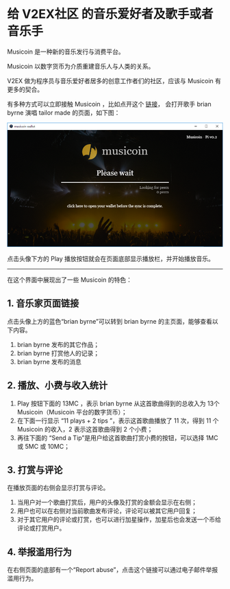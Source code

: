 # 给 V2EX社区 的音乐爱好者及歌手或者音乐手

Musicoin 是一种新的音乐发行与消费平台。

Musicoin 以数字货币为介质重建音乐人与人类的关系。

V2EX 做为程序员与音乐爱好者居多的创意工作者们的社区，应该与 Musicoin 有更多的契合。

有多种方式可以立即接触 Musicoin ，比如点开这个 [链接](https://musicoin.org/nav/track/0xcf60eca8427105342723556f3cbd42c639b18c72)， 会打开歌手 brian byrne 演唱 tailor made 的页面，如下图：

![](img/jm1.PNG)

点击头像下方的 Play 播放按钮就会在页面底部显示播放栏，并开始播放音乐。

---

在这个界面中展现出了一些 Musicoin 的特色：

## 1. 音乐家页面链接

点击头像上方的蓝色“brian byrne”可以转到 brian byrne 的主页面，能够查看以下内容。

1. brian byrne 发布的其它作品；
2. brian byrne 打赏他人的记录；
3. brian byrne 发布的消息

## 2. 播放、小费与收入统计

1. Play 按钮下面的 13MC ，表示 brian byrne 从这首歌曲得到的总收入为 13个 Musicoin（Musicoin 平台的数字货币）；
2. 在下面一行显示 “11 plays + 2 tips ”，表示这首歌曲播放了 11 次，得到 11 个 Musicoin 的收入，2 表示这首歌曲得到 2 个小费；
3. 再往下面的 “Send a Tip”是用户给这首歌曲打赏小费的按钮，可以选择 1MC  或 5MC 或 10MC；

## 3. 打赏与评论

在播放页面的右侧会显示打赏与评论。

1. 当用户对一个歌曲打赏后，用户的头像及打赏的金额会显示在右侧；
2. 用户也可以在右侧对当前歌曲发布评论，评论可以被其它用户回复；
3. 对于其它用户的评论或打赏，也可以进行加星操作，加星后也会发送一个币给评论或打赏用户。

## 4. 举报滥用行为

在右侧页面的底部有一个“Report abuse”，点击这个链接可以通过电子邮件举报滥用行为。


